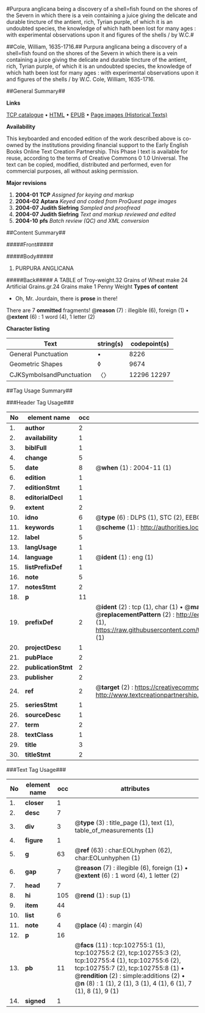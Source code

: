 #Purpura anglicana being a discovery of a shell=fish found on the shores of the Severn in which there is a vein containing a juice giving the delicate and durable tincture of the antient, rich, Tyrian purple, of which it is an undoubted species, the knowledge of which hath been lost for many ages : with experimental observations upon it and figures of the shells / by W.C.#

##Cole, William, 1635-1716.##
Purpura anglicana being a discovery of a shell=fish found on the shores of the Severn in which there is a vein containing a juice giving the delicate and durable tincture of the antient, rich, Tyrian purple, of which it is an undoubted species, the knowledge of which hath been lost for many ages : with experimental observations upon it and figures of the shells / by W.C.
Cole, William, 1635-1716.

##General Summary##

**Links**

[TCP catalogue](http://www.ota.ox.ac.uk/tcp/)  • 
[HTML](http://tei.it.ox.ac.uk/tcp/Texts-HTML/free/A33/A33734.html)  • 
[EPUB](http://tei.it.ox.ac.uk/tcp/Texts-EPUB/free/A33/A33734.epub) • 
[Page images (Historical Texts)](https://data.historicaltexts.jisc.ac.uk/view?pubId=eebo-14870322e&pageId=eebo-14870322e-102755-1)

**Availability**

This keyboarded and encoded edition of the
	       work described above is co-owned by the institutions
	       providing financial support to the Early English Books
	       Online Text Creation Partnership. This Phase I text is
	       available for reuse, according to the terms of Creative
	       Commons 0 1.0 Universal. The text can be copied,
	       modified, distributed and performed, even for
	       commercial purposes, all without asking permission.

**Major revisions**

1. __2004-01__ __TCP__ *Assigned for keying and markup*
1. __2004-02__ __Aptara__ *Keyed and coded from ProQuest page images*
1. __2004-07__ __Judith Siefring__ *Sampled and proofread*
1. __2004-07__ __Judith Siefring__ *Text and markup reviewed and edited*
1. __2004-10__ __pfs__ *Batch review (QC) and XML conversion*

##Content Summary##

#####Front#####

#####Body#####

1. PURPURA ANGLICANA

#####Back#####
A TABLE of Troy-weight.32 Grains of Wheat make 24 Artificial Grains.gr.24 Grains make 1 Penny Weight
**Types of content**

  * Oh, Mr. Jourdain, there is **prose** in there!

There are 7 **ommitted** fragments! 
 @__reason__ (7) : illegible (6), foreign (1)  •  @__extent__ (6) : 1 word (4), 1 letter (2)

**Character listing**


|Text|string(s)|codepoint(s)|
|---|---|---|
|General Punctuation|•|8226|
|Geometric Shapes|◊|9674|
|CJKSymbolsandPunctuation|〈〉|12296 12297|

##Tag Usage Summary##

###Header Tag Usage###

|No|element name|occ|attributes|
|---|---|---|---|
|1.|__author__|2||
|2.|__availability__|1||
|3.|__biblFull__|1||
|4.|__change__|5||
|5.|__date__|8| @__when__ (1) : 2004-11 (1)|
|6.|__edition__|1||
|7.|__editionStmt__|1||
|8.|__editorialDecl__|1||
|9.|__extent__|2||
|10.|__idno__|6| @__type__ (6) : DLPS (1), STC (2), EEBO-CITATION (1), OCLC (1), VID (1)|
|11.|__keywords__|1| @__scheme__ (1) : http://authorities.loc.gov/ (1)|
|12.|__label__|5||
|13.|__langUsage__|1||
|14.|__language__|1| @__ident__ (1) : eng (1)|
|15.|__listPrefixDef__|1||
|16.|__note__|5||
|17.|__notesStmt__|2||
|18.|__p__|11||
|19.|__prefixDef__|2| @__ident__ (2) : tcp (1), char (1)  •  @__matchPattern__ (2) : ([0-9\-]+):([0-9IVX]+) (1), (.+) (1)  •  @__replacementPattern__ (2) : http://eebo.chadwyck.com/downloadtiff?vid=$1&page=$2 (1), https://raw.githubusercontent.com/textcreationpartnership/Texts/master/tcpchars.xml#$1 (1)|
|20.|__projectDesc__|1||
|21.|__pubPlace__|2||
|22.|__publicationStmt__|2||
|23.|__publisher__|2||
|24.|__ref__|2| @__target__ (2) : https://creativecommons.org/publicdomain/zero/1.0/ (1), http://www.textcreationpartnership.org/docs/. (1)|
|25.|__seriesStmt__|1||
|26.|__sourceDesc__|1||
|27.|__term__|2||
|28.|__textClass__|1||
|29.|__title__|3||
|30.|__titleStmt__|2||


###Text Tag Usage###

|No|element name|occ|attributes|
|---|---|---|---|
|1.|__closer__|1||
|2.|__desc__|7||
|3.|__div__|3| @__type__ (3) : title_page (1), text (1), table_of_measurements (1)|
|4.|__figure__|1||
|5.|__g__|63| @__ref__ (63) : char:EOLhyphen (62), char:EOLunhyphen (1)|
|6.|__gap__|7| @__reason__ (7) : illegible (6), foreign (1)  •  @__extent__ (6) : 1 word (4), 1 letter (2)|
|7.|__head__|7||
|8.|__hi__|105| @__rend__ (1) : sup (1)|
|9.|__item__|44||
|10.|__list__|6||
|11.|__note__|4| @__place__ (4) : margin (4)|
|12.|__p__|16||
|13.|__pb__|11| @__facs__ (11) : tcp:102755:1 (1), tcp:102755:2 (2), tcp:102755:3 (2), tcp:102755:4 (1), tcp:102755:6 (2), tcp:102755:7 (2), tcp:102755:8 (1)  •  @__rendition__ (2) : simple:additions (2)  •  @__n__ (8) : 1 (1), 2 (1), 3 (1), 4 (1), 6 (1), 7 (1), 8 (1), 9 (1)|
|14.|__signed__|1||
